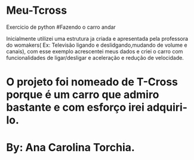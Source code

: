 # Meu-Tcross
Exercicio de python #Fazendo o carro andar


 Inicialmente utilizei uma estrutura ja criada e apresentada pela professora do womakers( Ex: Televisão ligando e deslidgando,mudando de volume e canais), com esse exemplo acrescentei meus dados e criei o carro com funcionalidades de ligar/desligar e aceleração e redução de velocidade. 


# O projeto foi nomeado de T-Cross porque é um carro que admiro bastante e com esforço irei adquiri-lo.

# By: Ana Carolina Torchia.
